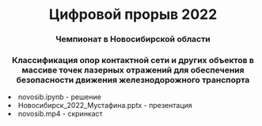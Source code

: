 <h1 align="center">Цифровой прорыв 2022</a> 
<h3 align="center">Чемпионат в Новосибирской области</h3>
<h3 align="center">Классификация опор контактной сети и других объектов в массиве точек лазерных отражений для обеспечения безопасности движения железнодорожного транспорта</h3

 <ul>
 <li>novosib.ipynb - решение</li>
 <li>Новосибирск_2022_Мустафина.pptx - презентация </li>
 <li>novosib.mp4 - скринкаст</li>
</ul>


